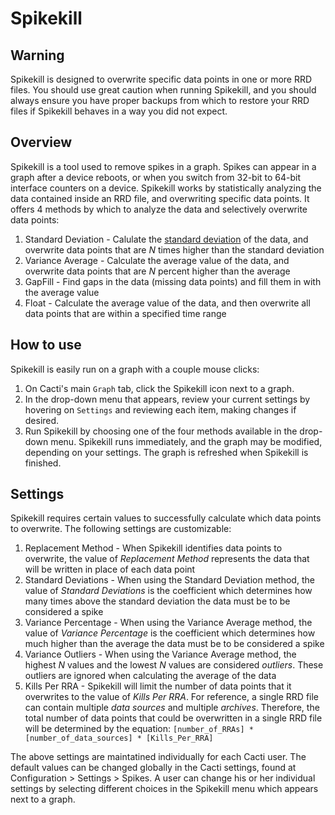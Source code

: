 # Spikekill

## Warning

Spikekill is designed to overwrite specific data points in one or more RRD files. You should use great caution when running Spikekill, and you should always ensure you have proper backups from which to restore your RRD files if Spikekill behaves in a way you did not expect.

## Overview

Spikekill is a tool used to remove spikes in a graph.  Spikes can appear in a graph after a device reboots, or when you switch from 32-bit to 64-bit interface counters on a device.  Spikekill works by statistically analyzing the data contained inside an RRD file, and overwriting specific data points.  It offers 4 methods by which to analyze the data and selectively overwrite data points:
1. Standard Deviation - Calulate the [standard deviation](https://en.wikipedia.org/wiki/Standard_deviation) of the data, and overwrite data points that are _N_ times higher than the standard deviation
1. Variance Average - Calculate the average value of the data, and overwrite data points that are _N_ percent higher than the average
1. GapFill - Find gaps in the data (missing data points) and fill them in with the average value
1. Float - Calculate the average value of the data, and then overwrite all data points that are within a specified time range

## How to use
Spikekill is easily run on a graph with a couple mouse clicks:
1. On Cacti's main `Graph` tab, click the Spikekill icon next to a graph.
1. In the drop-down menu that appears, review your current settings by hovering on `Settings` and reviewing each item, making changes if desired.
1. Run Spikekill by choosing one of the four methods available in the drop-down menu. Spikekill runs immediately, and the graph may be modified, depending on your settings.  The graph is refreshed when Spikekill is finished.

## Settings
Spikekill requires certain values to successfully calculate which data points to overwrite.  The following settings are customizable:
1. Replacement Method - When Spikekill identifies data points to overwrite, the value of _Replacement Method_ represents the data that will be written in place of each data point
1. Standard Deviations - When using the Standard Deviation method, the value of _Standard Deviations_ is the coefficient which determines how many times above the standard deviation the data must be to be considered a spike
1. Variance Percentage - When using the Variance Average method, the value of _Variance Percentage_ is the coefficient which determines how much higher than the average the data must be to be considered a spike
1. Variance Outliers - When using the Variance Average method, the highest _N_ values and the lowest _N_ values are considered _outliers_.  These outliers are ignored when calculating the average of the data
1. Kills Per RRA - Spikekill will limit the number of data points that it overwrites to the value of _Kills Per RRA_.  For reference, a single RRD file can contain multiple _data sources_ and multiple _archives_.  Therefore, the total number of data points that could be overwritten in a single RRD file will be determined by the equation: ```[number_of_RRAs] * [number_of_data_sources] * [Kills_Per_RRA]```

The above settings are maintatined individually for each Cacti user.  The default values can be changed globally in the Cacti settings, found at Configuration > Settings > Spikes.  A user can change his or her individual settings by selecting different choices in the Spikekill menu which appears next to a graph.
